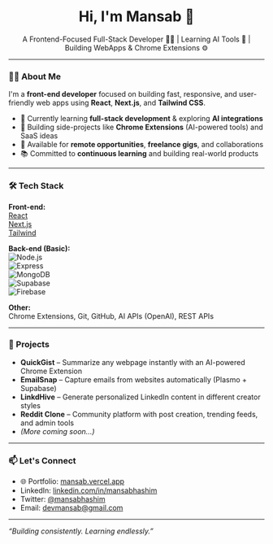 <h1 align="center">Hi, I'm Mansab 👋</h1>

<p align="center">
  A Frontend-Focused Full-Stack Developer 🧑‍💻 | Learning AI Tools 🤖 | Building WebApps & Chrome Extensions ⚙️
</p>

---

### 👨‍💻 About Me

I'm a **front-end developer** focused on building fast, responsive, and user-friendly web apps using **React**, **Next.js**, and **Tailwind CSS**.

- 🌱 Currently learning **full-stack development** & exploring **AI integrations**
- 🔧 Building side-projects like **Chrome Extensions** (AI-powered tools) and SaaS ideas
- 💼 Available for **remote opportunities**, **freelance gigs**, and collaborations
- 📚 Committed to **continuous learning** and building real-world products

---

### 🛠️ Tech Stack

**Front-end:**  
[React](https://img.shields.io/badge/-React-61DAFB?logo=react&logoColor=white&style=flat)  
[Next.js](https://img.shields.io/badge/-Next.js-000?logo=next.js&logoColor=white&style=flat)  
[Tailwind](https://img.shields.io/badge/-Tailwind_CSS-38B2AC?logo=tailwind-css&logoColor=white&style=flat)

**Back-end (Basic):**  
![Node.js](https://img.shields.io/badge/-Node.js-339933?logo=node.js&logoColor=white&style=flat)  
![Express](https://img.shields.io/badge/-Express-000000?logo=express&logoColor=white&style=flat)  
![MongoDB](https://img.shields.io/badge/-MongoDB-47A248?logo=mongodb&logoColor=white&style=flat)  
![Supabase](https://img.shields.io/badge/-Supabase-3ECF8E?logo=supabase&logoColor=white&style=flat)  
![Firebase](https://img.shields.io/badge/-Firebase-FFCA28?logo=firebase&logoColor=black&style=flat)

**Other:**  
Chrome Extensions, Git, GitHub, AI APIs (OpenAI), REST APIs

---

### 🚀 Projects

- **QuickGist** – Summarize any webpage instantly with an AI-powered Chrome Extension  
- **EmailSnap** – Capture emails from websites automatically (Plasmo + Supabase)  
- **LinkdHive** – Generate personalized LinkedIn content in different creator styles  
- **Reddit Clone** – Community platform with post creation, trending feeds, and admin tools  
- *(More coming soon...)*

---

### 📫 Let's Connect

- 🌐 Portfolio: [mansab.vercel.app](https://mansab.vercel.app)
- LinkedIn: [linkedin.com/in/mansabhashim](https://linkedin.com/in/mansabhashim)
- Twitter: [@mansabhashim](https://twitter.com/mansabhashim)
- Email: devmansab@gmail.com

---

_“Building consistently. Learning endlessly.”_

